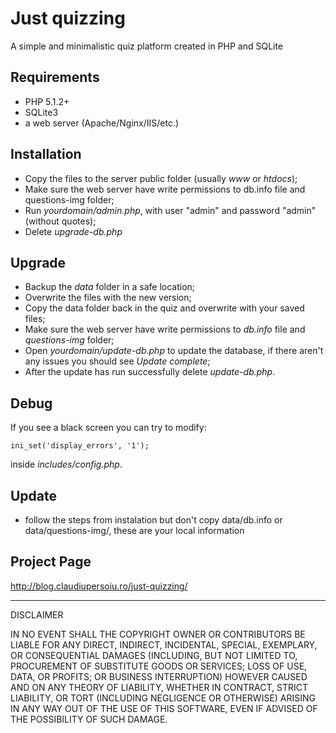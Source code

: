 Just quizzing
===============================================
A simple and minimalistic quiz platform created in PHP and SQLite

Requirements
------------

- PHP 5.1.2+
- SQLite3
- a web server (Apache/Nginx/IIS/etc.)

Installation
------------

- Copy the files to the server public folder (usually *www* or *htdocs*);
- Make sure the web server have write permissions to db.info file and questions-img folder;
- Run *yourdomain/admin.php*, with user "admin" and password "admin" (without quotes);
- Delete *upgrade-db.php*

Upgrade
------

- Backup the *data* folder in a safe location;
- Overwrite the files with the new version;
- Copy the data folder back in the quiz and overwrite with your saved files;
- Make sure the web server have write permissions to *db.info* file and *questions-img* folder;
- Open *yourdomain/update-db.php* to update the database, if there aren't any issues you should see *Update complete*;
- After the update has run successfully delete *update-db.php*.

Debug
-----

If you see a black screen you can try to modify:

    ini_set('display_errors', '1');

inside *includes/config.php*.


Update
------

- follow the steps from instalation but don't copy data/db.info or data/questions-img/, these are your local information

Project Page
-----------
http://blog.claudiupersoiu.ro/just-quizzing/

----

DISCLAIMER

 IN NO EVENT SHALL THE COPYRIGHT OWNER OR CONTRIBUTORS BE LIABLE FOR ANY DIRECT, INDIRECT, INCIDENTAL, SPECIAL, EXEMPLARY, OR CONSEQUENTIAL DAMAGES (INCLUDING, BUT NOT LIMITED TO, PROCUREMENT OF SUBSTITUTE GOODS OR SERVICES; LOSS OF USE, DATA, OR PROFITS; OR BUSINESS INTERRUPTION) HOWEVER CAUSED AND ON ANY THEORY OF LIABILITY, WHETHER IN CONTRACT, STRICT LIABILITY, OR TORT (INCLUDING NEGLIGENCE OR OTHERWISE) ARISING IN ANY WAY OUT OF THE USE OF THIS SOFTWARE, EVEN IF ADVISED OF THE POSSIBILITY OF SUCH DAMAGE.
